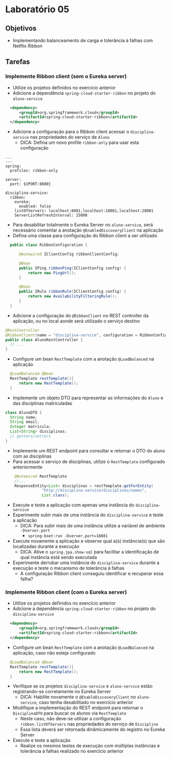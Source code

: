 # Laboratório 05

## Objetivos
- Implementando balanceamento de carga e tolerância à falhas com Netflix Ribbon

## Tarefas

### Implemente Ribbon client (sem o Eureka server)
- Utilize os projetos definidos no exercício anterior
- Adicione a dependência `spring-cloud-starter-ribbon` no projeto do `aluno-service`
```xml
  <dependency>
      <groupId>org.springframework.cloud</groupId>
      <artifactId>spring-cloud-starter-ribbon</artifactId>
  </dependency>
```
- Adicione a configuração para o Ribbon client acessar o `disciplina-service` nas propriedades do serviço de `Aluno`
  - DICA: Defina um novo profile `ribbon-only` para usar esta configuração
```
...
---
spring:
  profiles: ribbon-only

server:
  port: ${PORT:8080}

disciplina-service:
  ribbon:
    eureka:
      enabled: false
    listOfServers: localhost:8081,localhost:18081,localhost:28081
    ServerListRefreshInterval: 15000
```
- Para desabilitar totalmente o Eureka Server no `aluno-service`, será necessário comentar a anotação `@EnabledDiscoveryClient` na aplicação
- Defina uma classe para configuração do Ribbon client a ser utilizado
```java
  public class RibbonConfiguration {

      @Autowired IClientConfig ribbonClientConfig;

      @Bean
      public IPing ribbonPing(IClientConfig config) {
          return new PingUrl();
      }

      @Bean
      public IRule ribbonRule(IClientConfig config) {
          return new AvailabilityFilteringRule();
      }
  }
```
- Adicione a configuração do `@RibbonClient` no REST controller da aplicação, ou no local aonde será utilizado o serviço destino
```java
@RestController
@RibbonClient(name = "disciplina-service", configuration = RibbonConfiguration.class)
public class AlunoRestController {
  // ...
}
```

- Configure um bean `RestTemplate` com a anotação `@LoadBalanced` na aplicação
```java
  @LoadBalanced @Bean
  RestTemplate restTemplate(){
      return new RestTemplate();
  }
```
- Implemente um objeto DTO para representar as informações do `Aluno` e das disciplinas matriculadas
```java
class AlunoDTO {
  String nome;
  String email;
  Integer matricula;
  List<String> disciplinas;
  // getters/setters
}
```
- Implemente um REST endpoint para consultar e retornar o DTO do aluno com as disciplinas
- Para acessar o serviço de disciplinas, utilize o `RestTemplate` configurado anteriormente
```java
    @Autowired RestTemplate
    //...
    ResponseEntity<List> disciplinas = restTemplate.getForEntity(
				"http://disciplina-service/disciplinas/nomes",
				List.class);
```
- Execute e teste a aplicação com apenas uma instância do `disciplina-service`
- Experimente subir mais de uma instância do `disciplina-service` e teste a aplicação
  - DICA: Para subir mais de uma instância utilize a variável de ambiente `-Dserver.port`
    - `spring-boot:run -Dserver.port=18081`
- Execute novamente a aplicação e observe qual a(s) instância(s) que são localizadas durante a execução
  - DICA: Ative o `spring.jpa.show-sql` para facilitar a identificação de qual instância está sendo executada
- Experimente derrubar uma instância do `disciplina-service` durante a execução e teste o mecanismo de tolerância à falhas
  - A configuração Ribbon client conseguiu identificar e recuperar essa falha?

### Implemente Ribbon client (com o Eureka server)
- Utilize os projetos definidos no exercício anterior
- Adicione a dependência `spring-cloud-starter-ribbon` no projeto do `disciplina-service`
```xml
  <dependency>
      <groupId>org.springframework.cloud</groupId>
      <artifactId>spring-cloud-starter-ribbon</artifactId>
  </dependency>
```
- Configure um bean `RestTemplate` com a anotação `@LoadBalanced` na aplicação, caso não esteja configurado
```java
  @LoadBalanced @Bean
  RestTemplate restTemplate(){
      return new RestTemplate();
  }
```
- Verifique se os projetos `disciplina-service` e `aluno-service` estão registrando-se corretamente no Eureka Server
  - DICA: Habilite novamente o `@EnableDiscoveryClient` no `aluno-service`, caso tenha desabilitado no exercício anterior
- Modifique a implementação do REST endpoint para retornar o `DisciplinaDTO` para buscar os alunos via `RestTemplate`
  - Neste caso, não deve-se utilizar a configuração `ribbon.listOfServers` nas propriedades do serviço de `Disciplina`
  - Essa lista deverá ser retornada dinâmicamente do registro no Eureka Server
- Execute e teste a aplicação
  - Realize os mesmos testes de execução com múltiplas instâncias e tolerância à falhas realizado no exercício anterior
